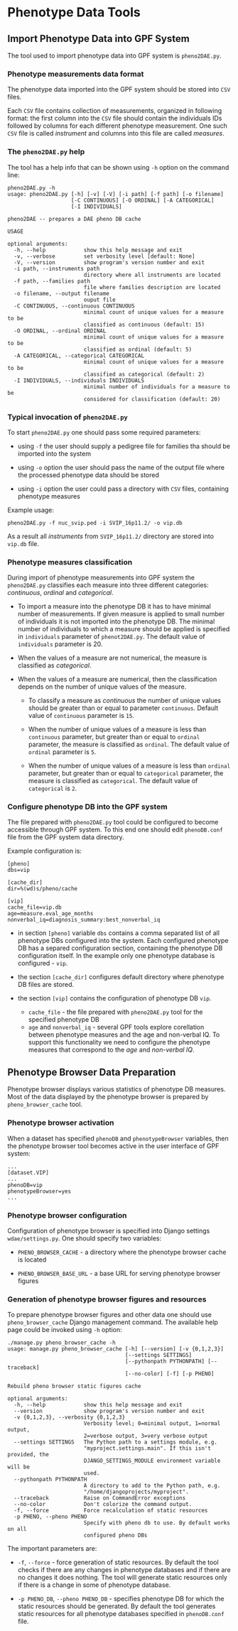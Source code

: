 # Phenotype Data Tools

## Import Phenotype Data into GPF System

The tool used to import phenotype data into GPF system is `pheno2DAE.py`. 

### Phenotype measurements data format

The phenotype data imported into the GPF system should be stored into
`CSV` files. 

Each `CSV` file contains collection of measurements, organized in
following format: the first column into the `CSV` file should contain the individuals IDs
followed by columns for each different phenotype measurement. One such `CSV` file
is called *instrument* and columns into this file are called *measures*.


### The `pheno2DAE.py` help
The tool has a help info that can be shown using `-h` option on the command line:

```
pheno2DAE.py -h
usage: pheno2DAE.py [-h] [-v] [-V] [-i path] [-f path] [-o filename]
                    [-C CONTINUOUS] [-O ORDINAL] [-A CATEGORICAL]
                    [-I INDIVIDUALS]

pheno2DAE -- prepares a DAE pheno DB cache

USAGE

optional arguments:
  -h, --help            show this help message and exit
  -v, --verbose         set verbosity level [default: None]
  -V, --version         show program's version number and exit
  -i path, --instruments path
                        directory where all instruments are located
  -f path, --families path
                        file where families description are located
  -o filename, --output filename
                        ouput file
  -C CONTINUOUS, --continuous CONTINUOUS
                        minimal count of unique values for a measure to be
                        classified as continuous (default: 15)
  -O ORDINAL, --ordinal ORDINAL
                        minimal count of unique values for a measure to be
                        classified as ordinal (default: 5)
  -A CATEGORICAL, --categorical CATEGORICAL
                        minimal count of unique values for a measure to be
                        classified as categorical (default: 2)
  -I INDIVIDUALS, --individuals INDIVIDUALS
                        minimal number of individuals for a measure to be
                        considered for classification (default: 20)
```

### Typical invocation of `pheno2DAE.py`

To start `pheno2DAE.py` one should pass some required parameters:

* using `-f` the user should supply a pedigree file for families tha should be
imported into the system

* using `-o` option the user should pass the name of the output file where
the processed phenotype data should be stored

* using `-i` option the user could pass a directory with `CSV` files, containing
phenotype measures

Example usage:
```
pheno2DAE.py -f nuc_svip.ped -i SVIP_16p11.2/ -o vip.db
```

As a result all *instruments* from `SVIP_16p11.2/` directory are stored into
`vip.db` file.


### Phenotype measures classification

During import of phenotype measurements into GPF system the `pheno2DAE.py`
classifies each measure into three different categories: *continuous*, *ordinal*
and *categorical*.

* To import a measure into the phenotype DB it has to have minimal number of
measurements. If given measure is applied to small number of individuals
it is not imported into the phenotype DB. The minimal number of individuals to
which a measure should be applied is specified in `individuals` parameter
of `phenot2DAE.py`. The default value of `individuals` parameter is 20.

* When the values of a measure are not numerical, the measure is classified as
*categorical*.

* When the values of a measure are numerical, then the classification depends on
the number of unique values of the measure. 

    * To classify a measure as *continuous* the number of unique values should be 
    greater than or equal to parameter `continuous`. Default value of `continuous` 
    parameter is `15`.
    
    * When the number of unique values of a measure is less than `continuous` 
    parameter, but greater than or equal to `ordinal` parameter, the measure is 
    classified as `ordinal`. The default value of `ordinal` parameter is `5`.
    
    * When the number of unique values of a measure is less than `ordinal` parameter,
    but greater than or equal to `categorical` parameter, the measure is classified
    as `categorical`. The default value of `categorical` is `2`.


### Configure phenotype DB into the GPF system

The file prepared with `pheno2DAE.py` tool could be configured to become 
accessible through GPF system. To this end one should edit `phenoDB.conf` file
from the GPF system data directory.

Example configuration is:

```
[pheno]
dbs=vip

[cache_dir]
dir=%(wd)s/pheno/cache

[vip]
cache_file=vip.db
age=measure.eval_age_months
nonverbal_iq=diagnosis_summary:best_nonverbal_iq

```

* in section `[pheno]` variable `dbs` contains a comma separated list of all
phenotype DBs configured into the
system. Each configured phenotype DB has a separed configuration section,
containing the phenotype DB configuration itself.
In the example only one phenotype database is configured - `vip`. 

* the section `[cache_dir]` configures default directory where phenotype DB files
are stored.
* the section `[vip]` contains the configuration of phenotype DB `vip`. 
    * `cache_file` - the file prepared with `pheno2DAE.py` tool for the specified
    phenotype DB
    * `age` and `nonverbal_iq` - several GPF tools explore corellation between
    phenotype measures and the age and non-verbal IQ. To support this functionality
    we need to configure the phenotype measures that correspond to the *age* and 
    *non-verbal IQ*.


## Phenotype Browser Data Preparation

Phenotype browser displays various statistics of phenotype DB measures. Most
of the data displayed by the phenotype browser is prepared by 
`pheno_browser_cache` tool.

### Phenotype browser activation
When a dataset has specified `phenoDB` and `phenotypeBrowser` variables,
then the phenotype browser tool becomes active in the user interface of
GPF system:

```
...
[dataset.VIP]
...
phenoDB=vip
phenotypeBrowser=yes
...
```

### Phenotype browser configuration

Configuration of phenotype browser is specified into Django settings 
`wdae/settings.py`. One should specify two variables:

* `PHENO_BROWSER_CACHE` - a directory where the phenotype browser cache is
located

* `PHENO_BROWSER_BASE_URL` - a base URL for serving phenotype browser
figures

### Generation of phenotype browser figures and resources

To prepare phenotype browser figures and other data one should use
`pheno_browser_cache` Django management command. The available help
page could be invoked using `-h` option:
```
./manage.py pheno_browser_cache -h
usage: manage.py pheno_browser_cache [-h] [--version] [-v {0,1,2,3}]
                                     [--settings SETTINGS]
                                     [--pythonpath PYTHONPATH] [--traceback]
                                     [--no-color] [-f] [-p PHENO]

Rebuild pheno browser static figures cache

optional arguments:
  -h, --help            show this help message and exit
  --version             show program's version number and exit
  -v {0,1,2,3}, --verbosity {0,1,2,3}
                        Verbosity level; 0=minimal output, 1=normal output,
                        2=verbose output, 3=very verbose output
  --settings SETTINGS   The Python path to a settings module, e.g.
                        "myproject.settings.main". If this isn't provided, the
                        DJANGO_SETTINGS_MODULE environment variable will be
                        used.
  --pythonpath PYTHONPATH
                        A directory to add to the Python path, e.g.
                        "/home/djangoprojects/myproject".
  --traceback           Raise on CommandError exceptions
  --no-color            Don't colorize the command output.
  -f, --force           Force recalculation of static resources
  -p PHENO, --pheno PHENO
                        Specify with pheno db to use. By default works on all
                        configured pheno DBs
```

The important parameters are:

* `-f`, `--force` - force generation of static resources. By default the tool
checks if there are any changes in phenotype databases and if there are no
changes it does nothing. The tool will generate static resources only if
there is a change in some of phenotype database.

* `-p PHENO_DB`, `--pheno PHENO_DB` - specifies phenotype DB for which the
static resources should be generated. By default the tool generates static 
resources for all phenotype databases specified in `phenoDB.conf` file.